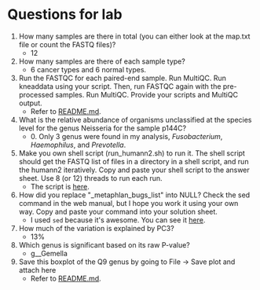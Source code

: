 # Questions for lab

1. How many samples are there in total (you can either look at the map.txt file or count the FASTQ files)?
    * $12$
2. How many samples are there of each sample type?
    * $6$ cancer types and $6$ normal types.
3.  Run the FASTQC for each paired-end sample. Run MultiQC. Run kneaddata using your script. Then, run FASTQC again with the pre-processed samples. Run MultiQC. Provide your scripts and MultiQC output.
    * Refer to [README.md](https://github.com/0Petya/bioinformatics-2/blob/master/homework/metagenomics/README.md).
4. What is the relative abundance of organisms unclassified at the species level for the genus Neisseria for the sample p144C?
    * $0$. Only $3$ genus were found in my analysis, _Fusobacterium_, _Haemophilus_, and _Prevotella_.
5. Make you own shell script (run_humann2.sh) to run it. The shell script should get the FASTQ list of files in a directory in a shell script, and run the humann2 iteratively. Copy and paste your shell script to the answer sheet. Use 8 (or 12) threads to run each run.
    * The script is [here](https://github.com/0Petya/bioinformatics-2/blob/master/homework/metagenomics/src/profile/run_humann2).
6. How did you replace "_metaphlan_bugs_list" into NULL? Check the sed command in the web manual, but I hope you work it using your own way. Copy and paste your command into your solution sheet.
    * I used `sed` because it's awesome. You can see it [here](https://github.com/0Petya/bioinformatics-2/blob/master/homework/metagenomics/src/postprocess/merge_metaphlan).
7. How much of the variation is explained by PC3?
    * $13\%$
8. Which genus is significant based on its raw P-value?
    * g__Gemella
9. Save this boxplot of the Q9 genus by going to File -> Save plot and attach here
    * Refer to [README.md](https://github.com/0Petya/bioinformatics-2/blob/master/homework/metagenomics/README.md).
